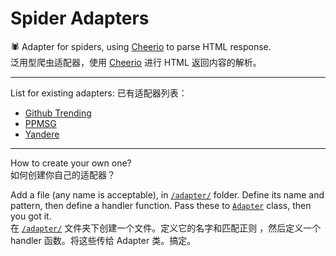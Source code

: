 # Spider Adapters
🕷️ Adapter for spiders, using [Cheerio](https://www.npmjs.com/package/cheerio) to parse HTML response.  
泛用型爬虫适配器，使用 [Cheerio](https://www.npmjs.com/package/cheerio) 进行 HTML 返回内容的解析。
- - -

List for existing adapters:
已有适配器列表：
- [Github Trending](./adapter/github_trend.js)
- [PPMSG](./adapter/ppmsg.detail.js)
- [Yandere](./adapter/yandere.detail.js)

- - -
How to create your own one?  
如何创建你自己的适配器？

Add a file (any name is acceptable), in [`/adapter/`](./adapter/) folder. Define its name and pattern, then define a handler function. Pass these to [`Adapter`](./lib/Adapter.js) class, then you got it.  
在 [`/adapter/`](./adapter/) 文件夹下创建一个文件。定义它的名字和匹配正则
，然后定义一个 handler 函数。将这些传给 Adapter 类。搞定。
